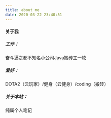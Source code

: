 ```yaml
---
title: about me
date: 2020-03-22 23:40:51
---
```


#### 关于我

##### 工作：

奋斗逼之都不知名小公司Java搬砖工一枚

##### 爱好：

DOTA2（云玩家）/健身（云健身）/coding（搬砖）

##### 关于本站：

纯属个人笔记



